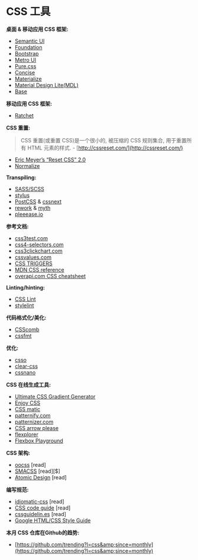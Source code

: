 # CSS 工具


**桌面 & 移动应用 CSS 框架:**

* [Semantic UI](http://semantic-ui.com/)
* [Foundation](http://foundation.zurb.com/)
* [Bootstrap](http://getbootstrap.com/)
* [Metro UI](http://metroui.org.ua/)
* [Pure.css](http://purecss.io/)
* [Concise](http://concisecss.com/)
* [Materialize](http://materializecss.com/)
* [Material Design Lite(MDL)](c-users-fuguo-appdata-local-temp-gitbook2lark-153a3022d07bea00fb)
* [Base](http://getbase.org/)

**移动应用 CSS 框架:**

* [Ratchet](http://goratchet.com/)

**CSS 重置:**

>CSS 重置(或重置 CSS)是一个很小的, 被压缩的 CSS 规则集合, 用于重置所有 HTML 元素的样式. - [http://cssreset.com/](http://cssreset.com/)

* [Eric Meyer’s “Reset CSS” 2.0](http://meyerweb.com/eric/tools/css/reset/)
* [Normalize](https://necolas.github.io/normalize.css/)

**Transpiling:**

* [SASS/SCSS](http://sass-lang.com/)
* [stylus](https://github.com/stylus/stylus)
* [PostCSS](https://github.com/postcss/postcss) & [cssnext](http://cssnext.io/)
* [rework](https://github.com/reworkcss/rework) & [myth](http://www.myth.io/)
* [pleeease.io](http://pleeease.io/)

**参考文档:**

* [css3test.com](http://css3test.com/)
* [css4-selectors.com](http://css4-selectors.com/)
* [css3clickchart.com](http://css3clickchart.com)
* [cssvalues.com](http://cssvalues.com)
* [CSS TRIGGERS](http://csstriggers.com/)
* [MDN CSS reference](https://developer.mozilla.org/en-US/docs/Web/CSS/Reference)
* [overapi.com CSS cheatsheet](http://overapi.com/css/)

**Linting/hinting:**

* [CSS Lint](http://csslint.net/)
* [stylelint](http://stylelint.io/)

**代码格式化/美化:**

* [CSScomb](https://github.com/csscomb/csscomb.js)
* [cssfmt](https://github.com/morishitter/cssfmt)

**优化:**

* [csso](http://css.github.io/csso/)
* [clear-css](https://github.com/jakubpawlowicz/clean-css)
* [cssnano](http://cssnano.co/)

**CSS 在线生成工具:**

* [Ultimate CSS Gradient Generator](http://www.colorzilla.com/gradient-editor/)
* [Enjoy CSS](http://enjoycss.com/)
* [CSS matic](http://www.cssmatic.com/)
* [patternify.com](http://patternify.com)
* [patternizer.com](http://patternizer.com)
* [CSS arrow please](http://cssarrowplease.com/)
* [flexplorer](http://bennettfeely.com/flexplorer/)
* [Flexbox Playground](https://scotch.io/demos/visual-guide-to-css3-flexbox-flexbox-playground)

**CSS 架构:**

* [oocss](http://oocss.org/) [read]
* [SMACSS](https://smacss.com/) [read][$]
* [Atomic Design](http://atomicdesign.bradfrost.com/) [read]

**编写规范:**

* [idiomatic-css](https://github.com/necolas/idiomatic-css) [read]
* [CSS code guide](http://codeguide.co/#css) [read]
* [cssguidelin.es](http://cssguidelin.es) [read]
* [Google HTML/CSS Style Guide](http://google-styleguide.googlecode.com/svn/trunk/htmlcssguide.xml#General_Formatting)

**本月 CSS 仓库在Github的趋势:**

* [https://github.com/trending?l=css&amp;since=monthly](https://github.com/trending?l=css&amp;since=monthly)
